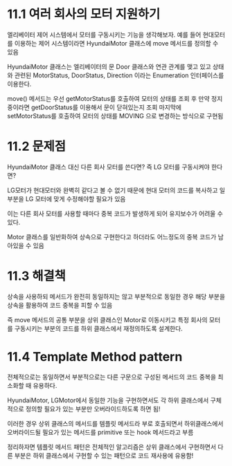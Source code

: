 # 11.1 여러 회사의 모터 지원하기

엘리베이터 제어 시스템에서 모터를 구동시키는 기능을 생각해보자. 예를 들어 현대모터를 이용하는 제어 시스템이라면 HyundaiMotor 클래스에 move 메서드를 정의할 수 있음

HyundaiMotor 클래스는 엘리베이터의 문 Door 클래스와 연관 관계를 맺고 있고 상태와 관련된 MotorStatus, DoorStatus, Direction 이라는 Enumeration 인터페이스를 이용한다.

move() 메서드는 우선 getMotorStatus를 호출하여 모터의 상태를 조회 후 만약 정지중이라면 getDoorStatus를 이용해서 문이 닫혀있는지 조회 마지막에 setMotorStatus를 호출하여 모터의 상태를 MOVING 으로 변경하는 방식으로 구현됨

# 11.2 문제점

HyundaiMotor 클래스 대신 다른 회사 모터를 쓴다면? 즉 LG 모터를 구동시켜야 한다면?

LG모터가 현대모터와 완벽히 같다고 볼 수 없기 때문에 현대 모터의 코드를 복사하고 일부분을 LG 모터에 맞게 수정해야할 필요가 있음

이는 다른 회사 모터를 사용할 때마다 중복 코드가 발생하게 되어 유지보수가 어려울 수 있다.

Motor 클래스를 일반화하여 상속으로 구현한다고 하더라도 어느정도의 중복 코드가 남아있을 수 있음

# 11.3 해결책

상속을 사용하되 메서드가 완전히 동일하지는 않고 부분적으로 동일한 경우 해당 부분을 상속을 활용하여 코드 중복을 피할 수 있음

즉 move 메서드의 공통 부분을 상위 클래스인 Motor로 이동시키고 특정 회사의 모터를 구동시키는 부분의 코드를 하위 클래스에서 재정의하도록 설계한다.

# 11.4 Template Method pattern

전체적으로는 동일하면서 부분적으로는 다른 구문으로 구성된 메서드의 코드 중복을 최소화할 때 유용하다.

HyundaiMotor, LGMotor에서 동일한 기능을 구현하면서도 각 하위 클래스에서 구체적으로 정의할 필요가 있는 부분만 오버라이드하도록 하면 됨!

이러한 경우 상위 클래스의 메서드를 템플릿 메서드라 부로 호출되면서 하위클래스에서 오버라이드될 필요가 있는 메서드를 primitive 또는 hook 메서드라고 부름

정리하자면 템플릿 메서드 패턴은 전체적인 알고리즘은 상위 클래스에서 구현하면서 다른 부분은 하위 클래스에서 구현할 수 있는 패턴으로 코드 재사용에 유용함!
